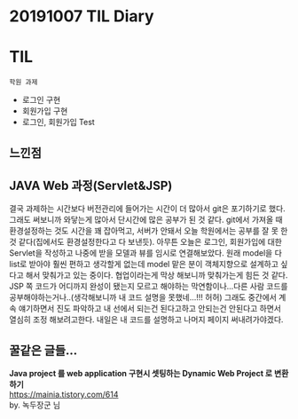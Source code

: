 # 20191007 TIL Diary
# **TIL** <br>
`학원 과제`
   - 로그인 구현
   - 회원가입 구현
   - 로그인, 회원가입 Test

## **느낀점** <br>
## JAVA Web 과정(Servlet&JSP)
결국 과제하는 시간보다 버전관리에 들어가는 시간이 더 많아서 git은 포기하기로 했다. 그래도 써보니까 와닿는게 많아서 단시간에 많은 공부가 된 것 같다. git에서 가져올 때 환경설정하는 것도 시간을 꽤 잡아먹고, 서버가 안돼서 오늘 학원에서는 공부를 잘 못 한 것 같다(집에서도 환경설정한다고 다 보낸듯). 아무튼 오늘은 로그인, 회원가입에 대한 Servlet을 작성하고 나중에 받을 모델과 뷰를 임시로 연결해보았다. 원래 model을 다 list로 받아야 훨씬 편하고 생각할게 없는데 model 맡은 분이 객체지향으로 설계하고 싶다고 해서 맞춰가고 있는 중이다. 협업이라는게 막상 해보니까 맞춰가는게 힘든 것 같다. JSP 쪽 코드가 어디까지 완성이 됐는지 모르고 해야하는 막연함이나...다른 사람 코드를 공부해야하는거나..(생각해보니까 내 코드 설명을 못했네...!!! 허허) 그래도 중간에서 계속 얘기하면서 진도 파악하고 내 선에서 되는건 된다고하고 안되는건 안된다고 하면서 열심히 조정 해보려고한다. 내일은 내 코드를 설명하고 나머지 페이지 써내려가야겠다.

## **꿀같은 글들...** <br>
**Java project 를 web application 구현시 셋팅하는 Dynamic Web Project 로 변환하기** <br>
https://mainia.tistory.com/614 <br>
by. 녹두장군 님 <br>
